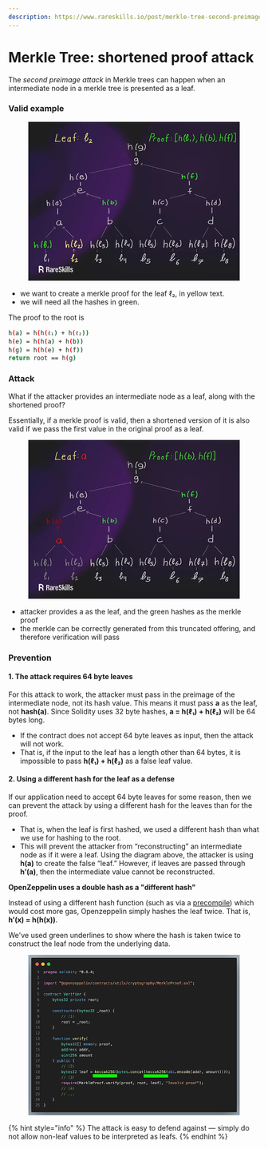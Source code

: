 ```yaml
---
description: https://www.rareskills.io/post/merkle-tree-second-preimage-attack
---
```


# Merkle Tree: shortened proof attack



The _second preimage attack_ in Merkle trees can happen when an intermediate node in a merkle tree is presented as a leaf.

### Valid example

<figure><img src="../.gitbook/assets/image (370).png" alt=""><figcaption></figcaption></figure>

* we want to create a merkle proof for the leaf ℓ₂, in yellow text.
* we will need all the hashes in green.

The proof to the root is

```bash
h(a) = h(h(ℓ₁) + h(ℓ₂))
h(e) = h(h(a) + h(b))
h(g) = h(h(e) + h(f))
return root == h(g)
```

### Attack

What if the attacker provides an intermediate node as a leaf, along with the shortened proof?

Essentially, if a merkle proof is valid, then a shortened version of it is also valid if we pass the first value in the original proof as a leaf.

<figure><img src="../.gitbook/assets/image (371).png" alt=""><figcaption></figcaption></figure>

* attacker provides a as the leaf, and the green hashes as the merkle proof
* the merkle can be correctly generated from this truncated offering, and therefore verification will pass

### Prevention

#### 1. The attack requires 64 byte leaves <a href="#viewer-50dao" id="viewer-50dao"></a>

For this attack to work, the attacker must pass in the preimage of the intermediate node, not its hash value. This means it must pass **a** as the leaf, not **hash(a)**. Since Solidity uses 32 byte hashes, **a = h(ℓ₁) + h(ℓ₂)** will be 64 bytes long.

* If the contract does not accept 64 byte leaves as input, then the attack will not work.
* That is, if the input to the leaf has a length other than 64 bytes, it is impossible to pass **h(ℓ₁) + h(ℓ₂)** as a false leaf value.

#### 2. Using a different hash for the leaf as a defense <a href="#viewer-9ol37" id="viewer-9ol37"></a>

If our application need to accept 64 byte leaves for some reason, then we can prevent the attack by using a different hash for the leaves than for the proof.

* That is, when the leaf is first hashed, we used a different hash than what we use for hashing to the root.&#x20;
* This will prevent the attacker from “reconstructing” an intermediate node as if it were a leaf. Using the diagram above, the attacker is using **h(a)** to create the false “leaf.” However, if leaves are passed through **h’(a)**, then the intermediate value cannot be reconstructed.

**OpenZeppelin uses a double hash as a "different hash"**

Instead of using a different hash function (such as via a [precompile](https://www.rareskills.io/post/solidity-precompiles)) which would cost more gas, Openzeppelin simply hashes the leaf twice. That is, **h’(x) = h(h(x))**.

We've used green underlines to show where the hash is taken twice to construct the leaf node from the underlying data.

<figure><img src="../.gitbook/assets/image (373).png" alt=""><figcaption></figcaption></figure>

{% hint style="info" %}
The attack is easy to defend against — simply do not allow non-leaf values to be interpreted as leafs.
{% endhint %}
